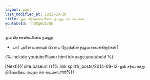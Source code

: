 ```yaml
---
layout: post
last_modified_at: 2021-03-30
title: ஓம் பிரசகண்டனைய நமஹ ௧௧ டைம்ஸ்
youtubeId: rhOXg6U2vbk
---
```

 
 
 ஓம் பிரசகண்டனைய நமஹ  
 
 -  யார் அனைவரையும் பிரளய நேரத்தில் நழுவ வைக்கிறார்கள்? 
 
  
 
  
 
 
 
 
 
 


{% include youtubePlayer.html id=page.youtubeId %}
 
[Next]({{ site.baseurl }}{% link  split1/_posts/2014-08-12-ஓம் சர்வ சாது நிஷேவிதய நமஹ ௧௧ டைம்ஸ்.md%})
 
